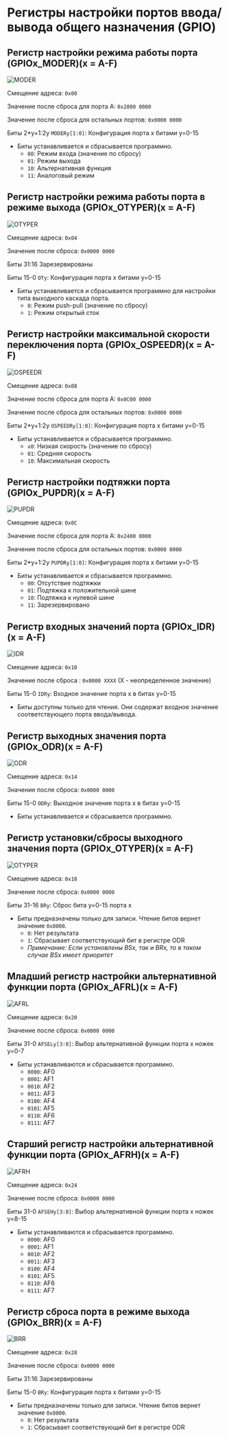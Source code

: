 # Регистры настройки портов ввода/вывода общего назначения (GPIO)

## Регистр настройки режима работы порта (GPIOx_MODER)(x = A-F)

![MODER](img/GPIO_MODER.png)

Смещение адреса: `0x00`

Значение после сброса для порта A: `0x2800 0000`

Значение после сброса для остальных портов: `0x0000 0000`

Биты 2*y+1:2y `MODERy[1:0]`: Конфигурация порта x битами y=0-15

* Биты устанавливается и сбрасывается программно.
  * `00`: Режим входа (значение по сбросу)
  * `01`: Режим выхода
  * `10`: Альтернативная функция
  * `11`: Аналоговый режим

## Регистр настройки режима работы порта в режиме выхода (GPIOx_OTYPER)(x = A-F)

![OTYPER](img/GPIO_OTYPER.png)

Смещение адреса: `0x04`

Значение после сброса: `0x0000 0000`

Биты 31:16 Зарезервированы

Биты 15-0 `OTy`: Конфигурация порта x битами y=0-15

* Биты устанавливается и сбрасывается программно для настройки типа выходного каскада порта.
  * `0`: Режим push-pull (значение по сбросу)
  * `1`: Режим открытый сток

## Регистр настройки максимальной скорости переключения порта (GPIOx_OSPEEDR)(x = A-F)

![OSPEEDR](img/GPIO_OSPEEDR.png)

Смещение адреса: `0x08`

Значение после сброса для порта A: `0x0С00 0000`

Значение после сброса для остальных портов: `0x0000 0000`

Биты 2*y+1:2y `OSPEEDRy[1:0]`: Конфигурация порта x битами y=0-15

* Биты устанавливается и сбрасывается программно.
  * `x0`: Низкая скорость (значение по сбросу)
  * `01`: Средняя скорость
  * `10`: Максимальная скорость

## Регистр настройки подтяжки порта (GPIOx_PUPDR)(x = A-F)

![PUPDR](img/GPIO_PUPDR.png)

Смещение адреса: `0x0С`

Значение после сброса для порта A: `0x2400 0000`

Значение после сброса для остальных портов: `0x0000 0000`

Биты 2*y+1:2y `PUPDRy[1:0]`: Конфигурация порта x битами y=0-15

* Биты устанавливается и сбрасывается программно.
  * `00`: Отсутствие подтяжки
  * `01`: Подтяжка к положительной шине
  * `10`: Подтяжка к нулевой шине
  * `11`: Зарезервировано

## Регистр входных значений порта (GPIOx_IDR)(x = A-F)

![IDR](img/GPIO_IDR.png)

Смещение адреса: `0x10`

Значение после сброса : `0x0000 XXXX` (X - неопределенное значение)

Биты 15-0 `IDRy`: Входное значение порта x в битах y=0-15

* Биты доступны только для чтения. Они содержат входное значение соответствующего порта ввода/вывода.

## Регистр выходных значения порта (GPIOx_ODR)(x = A-F)

![ODR](img/GPIO_ODR.png)

 Смещение адреса: `0x14`

 Значение после сброса: `0x0000 0000`

Биты 15-0 `ODRy`: Выходное значение порта x в битах y=0-15

* Биты устанавливается и сбрасывается программно.

## Регистр установки/сбросы выходного значения порта (GPIOx_OTYPER)(x = A-F)

![OTYPER](img/GPIO_OTYPER.png)

Смещение адреса: `0x18`

Значение после сброса: `0x0000 0000`

Биты 31-16 `BRy`: Сброс бита y=0-15 порта x

* Биты предназначены только для записи. Чтение битов вернет значение `0x0000`.
  * `0`: Нет результата
  * `1`: Сбрасывает соответствующий бит в регистре ODR
  * *Примечание:  Если установлены BSx, так и BRx, то в таком случае  BSx имеет приоритет*

## Младший регистр настройки альтернативной функции порта (GPIOx_AFRL)(x = A-F)

![AFRL](img/GPIO_AFRL.png)

Смещение адреса: `0x20`

Значение после сброса: `0x0000 0000`

Биты 31-0 `AFSELy[3:0]`: Выбор альтернативной функции порта x ножек y=0-7

* Биты устанавливаются и сбрасывается программно.
  * `0000`: AF0
  * `0001`: AF1
  * `0010`: AF2
  * `0011`: AF3
  * `0100`: AF4
  * `0101`: AF5
  * `0110`: AF6
  * `0111`: AF7

## Старший регистр настройки альтернативной функции порта (GPIOx_AFRH)(x = A-F)

![AFRH](img/GPIO_AFRH.png)

Смещение адреса: `0x24`

Значение после сброса: `0x0000 0000`

Биты 31-0 `AFSEHy[3:0]`: Выбор альтернативной функции порта x ножек y=8-15

* Биты устанавливаются и сбрасывается программно.
  * `0000`: AF0
  * `0001`: AF1
  * `0010`: AF2
  * `0011`: AF3
  * `0100`: AF4
  * `0101`: AF5
  * `0110`: AF6
  * `0111`: AF7

## Регистр сброса порта в режиме выхода (GPIOx_BRR)(x = A-F)

![BRR](img/GPIO_BRR.png)

Смещение адреса: `0x28`

Значение после сброса: `0x0000 0000`

Биты 31:16 Зарезервированы

Биты 15-0 `BRy`: Конфигурация порта x битами y=0-15

* Биты предназначены только для записи. Чтение битов вернет значение `0x0000`.
  * `0`: Нет результата
  * `1`: Сбрасывает соответствующий бит в регистре ODR
